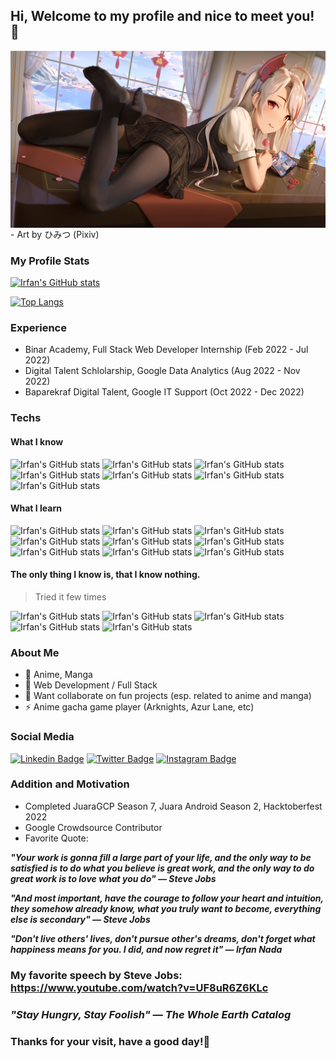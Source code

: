 ## Hi, Welcome to my profile and nice to meet you! 🌟

<img align="center" alt="Prinz Eugen Azur Lane" src="https://raw.githubusercontent.com/eerfunn/eerfunn/main/assets/eugen.png" />
- Art by ひみつ (Pixiv)

### My Profile Stats

[![Irfan's GitHub stats](https://github-readme-stats.vercel.app/api?username=eerfunn&count_private=true&show_icons=true&bg_color=0d1117&text_color=ffffff&title_color=00ffff&icon_color=FFD700&border_color=FFD700)](https://github.com/eerfunn)

[![Top Langs](https://github-readme-stats.vercel.app/api/top-langs/?username=eerfunn&layout=compact&bg_color=0d1117&text_color=ffffff&title_color=00ffff&icon_color=FFD700&border_color=FFD700)](https://github.com/eerfunn)

### Experience

- Binar Academy, Full Stack Web Developer Internship (Feb 2022 - Jul 2022)
- Digital Talent Schlolarship, Google Data Analytics (Aug 2022 - Nov 2022)
- Baparekraf Digital Talent, Google IT Support (Oct 2022 - Dec 2022)

### Techs

#### What I know

![Irfan's GitHub stats](https://img.shields.io/badge/-HTML5-black?style=flat-square&logo=html5)
![Irfan's GitHub stats](https://img.shields.io/badge/-CSS-black?style=flat-square&logo=css3)
![Irfan's GitHub stats](https://img.shields.io/badge/-Javascript-black?style=flat-square&logo=javascript)
![Irfan's GitHub stats](https://img.shields.io/badge/-MySql-black?style=flat-square&logo=mysql)
![Irfan's GitHub stats](https://img.shields.io/badge/-Express.js-black?style=flat-square&logo=express)
![Irfan's GitHub stats](https://img.shields.io/badge/-Git-black?style=flat-square&logo=git)
![Irfan's GitHub stats](https://img.shields.io/badge/-Figma-black?style=flat-square&logo=figma)

#### What I learn

![Irfan's GitHub stats](https://img.shields.io/badge/-Node.js-black?style=flat-square&logo=nodedotjs)
![Irfan's GitHub stats](https://img.shields.io/badge/-Typescript-black?style=flat-square&logo=typescript)
![Irfan's GitHub stats](https://img.shields.io/badge/-Next.js-black?style=flat-square&logo=nextdotjs)
![Irfan's GitHub stats](https://img.shields.io/badge/-Sanity.io-black?style=flat-square)
![Irfan's GitHub stats](https://img.shields.io/badge/-React.js-black?style=flat-square&logo=react)
![Irfan's GitHub stats](https://img.shields.io/badge/-MongoDB-black?style=flat-square&logo=mongodb)
![Irfan's GitHub stats](https://img.shields.io/badge/-Google_Cloud-black?style=flat-square&logo=googlecloud)
![Irfan's GitHub stats](https://img.shields.io/badge/-Firebase-black?style=flat-square&logo=firebase)
![Irfan's GitHub stats](https://img.shields.io/badge/-Google_Data_Analytics-black?style=flat-square&logo=googleanalytics)

#### The only thing I know is, that I know nothing.

> Tried it few times

![Irfan's GitHub stats](https://img.shields.io/badge/-PHP-black?style=flat-square&logo=php)
![Irfan's GitHub stats](https://img.shields.io/badge/-Laravel-black?style=flat-square&logo=laravel)
![Irfan's GitHub stats](https://img.shields.io/badge/-Code_Igniter-black?style=flat-square&logo=codeigniter)
![Irfan's GitHub stats](https://img.shields.io/badge/-Flutter-black?style=flat-square&logo=flutter)
![Irfan's GitHub stats](https://img.shields.io/badge/-Unity_Game_Engine-black?style=flat-square&logo=unity)

### About Me

- 💖 Anime, Manga
- 🌱 Web Development / Full Stack
- 👯 Want collaborate on fun projects (esp. related to anime and manga)
- ⚡ Anime gacha game player (Arknights, Azur Lane, etc)

### Social Media

[![Linkedin Badge](https://img.shields.io/badge/-Linked_In-blue?style=flat-square&logo=linkedin&logoColor=white)](https://www.linkedin.com/in/irfannadabs/)
[![Twitter Badge](https://img.shields.io/badge/-Twitter-cyan?style=flat-square&logo=twitter&logoColor=white)](https://www.twitter.com/irfannadabs)
[![Instagram Badge](https://img.shields.io/badge/-Instagram-fuchsia?style=flat-square&logo=instagram&logoColor=white)](https://www.instagram.com/irfannbsin/)

### Addition and Motivation

- Completed JuaraGCP Season 7, Juara Android Season 2, Hacktoberfest 2022
- Google Crowdsource Contributor
- Favorite Quote:

**_"Your work is gonna fill a large part of your life, and the only way to be satisfied is to do what you believe is great work, and the only way to do great work is to love what you do" — Steve Jobs_**

**_"And most important, have the courage to follow your heart and intuition, they somehow already know, what you truly want to become, everything else is secondary" — Steve Jobs_**

**_"Don't live others' lives, don't pursue other's dreams, don't forget what happiness means for you. I did, and now regret it" — Irfan Nada_**

### My favorite speech by Steve Jobs: https://www.youtube.com/watch?v=UF8uR6Z6KLc

### **_"Stay Hungry, Stay Foolish" — The Whole Earth Catalog_**

### Thanks for your visit, have a good day!🌟

<!--

### I learn how to code, I learn how to draw, and I learn how to enjoy my life.

**eerfunn/eerfunn** is a ✨ _special_ ✨ repository because its `README.md` (this file) appears on your GitHub profile.


Here are some ideas to get you started:

- 🔭 I’m currently working on ...
- 🌱 I’m currently learning ...
- 👯 I’m looking to collaborate on ...
- 🤔 I’m looking for help with ...
- 💬 Ask me about ...
- 📫 How to reach me: ...
- 😄 Pronouns: ...
- ⚡ Fun fact: ...
- 🔭 I’m currently working on my portfolio
- 🗼 Looking for Internship oppoturnities
- ✏️ Final year Computer Science student
-->
